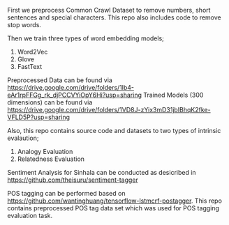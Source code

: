 First we preprocess Common Crawl Dataset to remove numbers, short sentences and special characters. This repo also includes code to remove stop words.

Then we train three types of word embedding models;
  1) Word2Vec
  2) Glove
  3) FastText
  
Preprocessed Data can be found via https://drive.google.com/drive/folders/1lb4-eAr1rpFFGg_rk_djPCCVYiOpY6Hi?usp=sharing
Trained Models (300 dimensions) can be found via https://drive.google.com/drive/folders/1VD8J-zYix3mD31jbIBhqK2fke-VFLD5P?usp=sharing

Also, this repo contains source code and datasets to two types of intrinsic evalaution;
  1) Analogy Evaluation
  2) Relatedness Evaluation
  
Sentiment Analysis for Sinhala can be conducted as desicribed in https://github.com/theisuru/sentiment-tagger

POS tagging can be performed based on https://github.com/wantinghuang/tensorflow-lstmcrf-postagger. This repo contains preprocessed POS tag data set which was used for POS tagging evaluation task.

